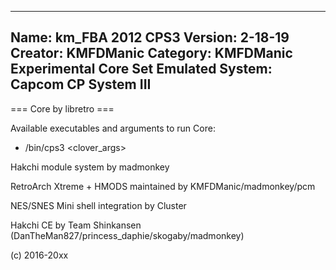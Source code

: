 -----------------------
Name: km_FBA 2012 CPS3
Version: 2-18-19
Creator: KMFDManic
Category: KMFDManic Experimental Core Set
Emulated System: Capcom CP System III
-----------------------
=== Core by libretro ===

Available executables and arguments to run Core:
- /bin/cps3 <rom> <clover_args>

Hakchi module system by madmonkey

RetroArch Xtreme + HMODS maintained by KMFDManic/madmonkey/pcm

NES/SNES Mini shell integration by Cluster

Hakchi CE by Team Shinkansen (DanTheMan827/princess_daphie/skogaby/madmonkey)

(c) 2016-20xx
